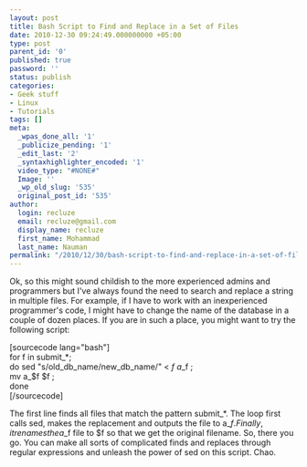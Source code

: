 ```yaml
---
layout: post
title: Bash Script to Find and Replace in a Set of Files
date: 2010-12-30 09:24:49.000000000 +05:00
type: post
parent_id: '0'
published: true
password: ''
status: publish
categories:
- Geek stuff
- Linux
- Tutorials
tags: []
meta:
  _wpas_done_all: '1'
  _publicize_pending: '1'
  _edit_last: '2'
  _syntaxhighlighter_encoded: '1'
  video_type: "#NONE#"
  Image: ''
  _wp_old_slug: '535'
  original_post_id: '535'
author:
  login: recluze
  email: recluze@gmail.com
  display_name: recluze
  first_name: Mohammad
  last_name: Nauman
permalink: "/2010/12/30/bash-script-to-find-and-replace-in-a-set-of-files/"
---
```

Ok, so this might sound childish to the more experienced admins and programmers but I've always found the need to search and replace a string in multiple files. For example, if I have to work with an inexperienced programmer's code, I might have to change the name of the database in a couple of dozen places. If you are in such a place, you might want to try the following script:

[sourcecode lang="bash"]  
for f in submit\_\*;  
 do sed "s/old\_db\_name/new\_db\_name/" \< $f \> a\_$f ;  
 mv a\_$f $f ;  
done  
[/sourcecode]

The first line finds all files that match the pattern submit\_\*. The loop first calls sed, makes the replacement and outputs the file to a\_$f. Finally, it renames the a\_$f file to $f so that we get the original filename. So, there you go. You can make all sorts of complicated finds and replaces through regular expressions and unleash the power of sed on this script. Chao.

